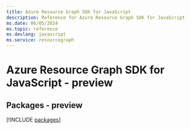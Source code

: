 ```yaml
---
title: Azure Resource Graph SDK for JavaScript
description: Reference for Azure Resource Graph SDK for JavaScript
ms.date: 06/05/2024
ms.topic: reference
ms.devlang: javascript
ms.service: resourcegraph
---
```

# Azure Resource Graph SDK for JavaScript - preview
## Packages - preview
[!INCLUDE [packages](resource-graph-index.md)]